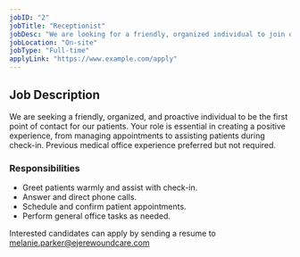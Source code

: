 ```yaml
---
jobID: "2"
jobTitle: "Receptionist"
jobDesc: "We are looking for a friendly, organized individual to join our team as a Receptionist. The ideal candidate will greet patients, manage appointments, and assist with check-ins. This is an on-site role with varying hours and competitive pay."
jobLocation: "On-site"
jobType: "Full-time"
applyLink: "https://www.example.com/apply"
---
```


## Job Description

We are seeking a friendly, organized, and proactive individual to be the first point of contact for our patients. Your role is essential in creating a positive experience, from managing appointments to assisting patients during check-in. Previous medical office experience preferred but not required.

### Responsibilities

- Greet patients warmly and assist with check-in.
- Answer and direct phone calls.
- Schedule and confirm patient appointments.
- Perform general office tasks as needed.

Interested candidates can apply by sending a resume to melanie.parker@ejerewoundcare.com
